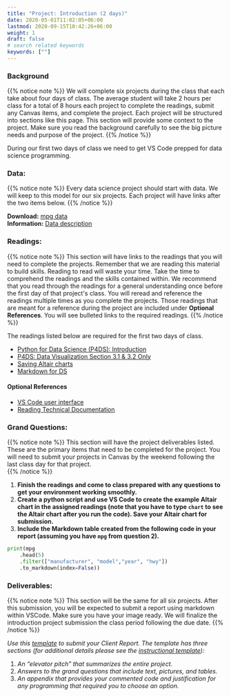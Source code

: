 ```yaml
---
title: "Project: Introduction (2 days)"
date: 2020-05-01T11:02:05+06:00
lastmod: 2020-09-15T10:42:26+06:00
weight: 1
draft: false
# search related keywords
keywords: [""]
---
```


### Background

{{% notice note %}}
We will complete six projects during the class that each take about four days of class.  The average student will take 2 hours per class for a total of 8 hours each project to complete the readings, submit any Canvas items, and complete the project. Each project will be structured into sections like this page. 
This section will provide some context to the project. Make sure you read the background carefully to see the big picture needs and purpose of the project.
{{% /notice %}}


During our first two days of class we need to get VS Code prepped for data science programming.  

### Data:

{{% notice note %}}
Every data science project should start with data.  We will keep to this model for our six projects. Each project will have links after the two items below.
{{% /notice %}}

__Download:__ [mpg data](https://github.com/byuidatascience/data4python4ds/raw/master/data-raw/mpg/mpg.csv)   
__Information:__ [Data description](https://github.com/byuidatascience/data4python4ds/blob/master/data.md#fuel-economy-data-from-1999-to-2008-for-38-popular-models-of-cars)

### Readings:

{{% notice note %}}
This section will have links to the readings that you will need to complete the projects. Remember that we are reading this material to build skills. Reading to read will waste your time.  Take the time to comprehend the readings and the skills contained within.  We recommend that you read through the readings for a general understanding once before the first day of that project's class.  You will reread and reference the readings multiple times as you complete the projects. Those readings that are meant for a reference during the project are included under __Optional References__. You will see bulleted links to the required readings.
{{% /notice %}}


The readings listed below are required for the first two days of class.

- [Python for Data Science (P4DS): Introduction](https://byuidatascience.github.io/python4ds/introduction.html)
- [P4DS: Data Visualization Section 3.1 & 3.2 Only](https://byuidatascience.github.io/python4ds/data-visualisation.html)
- [Saving Altair charts](../../course-materials/altair/)
- [Markdown for DS](../../course-materials/markdown/)

#### Optional References

- [VS Code user interface](https://code.visualstudio.com/docs/getstarted/userinterface) 
- [Reading Technical Documentation](https://byui-cse.github.io/cse450-course/course/reading-technical-documentation.html)

### Grand Questions:

{{% notice note %}}
This section will have the project deliverables listed. These are the primary items that need to be completed for the project. You will need to submit your projects in Canvas by the weekend following the last class day for that project.  
{{% /notice %}}

1. __Finish the readings and come to class prepared with any questions to get your environment working smoothly.__
2. __Create a python script and use VS Code to create the example Altair chart in the assigned readings (note that you have to type `chart` to see the Altair chart after you run the code).  Save your Altair chart for submission.__
3. __Include the Markdown table created from the following code in your report (assuming you have `mpg` from question 2).__

```python
print(mpg
    .head(5)
    .filter(["manufacturer", "model","year", "hwy"])
    .to_markdown(index=False))
```

### Deliverables:

{{% notice note %}}
This section will be the same for all six projects. After this submission, you will be expected to submit a report using markdown within VSCode. Make sure you have your image ready. We will finalize the introduction project submission the class period following the due date. 
{{% /notice %}}

_Use this [template](../../template/cse250_project_template_clean.md) to submit your Client Report. The template has three sections (for additional details please see the [instructional template](../../template/cse250_project_template.md)):_

1. _An “elevator pitch” that summarizes the entire project._
2. _Answers to the grand questions that include text, pictures, and tables._
3. _An appendix that provides your commented code and justification for any programming that required you to choose an option._

<!-- 
{{% notice note %}}
  This is a simple note.
{{% /notice %}}

{{% notice tip %}}
  This is a simple tip.
{{% /notice %}}

{{% notice info %}}
  This is a simple info.
{{% /notice %}} -->